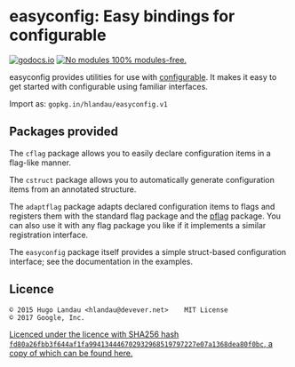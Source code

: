 easyconfig: Easy bindings for configurable
==========================================

[![godocs.io](https://godocs.io/gopkg.in/hlandau/easyconfig.v1?status.svg)](https://godocs.io/gopkg.in/hlandau/easyconfig.v1) [![No modules](https://www.devever.net/~hl/f/no-modules2.svg) 100% modules-free.](https://www.devever.net/~hl/gomod)

easyconfig provides utilities for use with
[configurable](https://github.com/hlandau/configurable). It makes it easy to
get started with configurable using familiar interfaces.

Import as: `gopkg.in/hlandau/easyconfig.v1`

Packages provided
-----------------

The `cflag` package allows you to easily declare configuration items in a flag-like manner.

The `cstruct` package allows you to automatically generate configuration items from an annotated structure.

The `adaptflag` package adapts declared configuration items to flags and
registers them with the standard flag package and the
[pflag](https://github.com/ogier/pflag) package. You can also use it with any
flag package you like if it implements a similar registration interface.

The `easyconfig` package itself provides a simple struct-based configuration
interface; see the documentation in the examples.

Licence
-------

    © 2015 Hugo Landau <hlandau@devever.net>    MIT License
    © 2017 Google, Inc.

[Licenced under the licence with SHA256 hash
`fd80a26fbb3f644af1fa994134446702932968519797227e07a1368dea80f0bc`, a copy of
which can be found
here.](https://raw.githubusercontent.com/hlandau/acme/master/_doc/COPYING.MIT)
